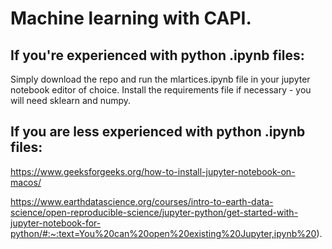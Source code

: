 # Machine learning with CAPI.

 ## If you're experienced with python .ipynb files:

 Simply download the repo and run the mlartices.ipynb file in your jupyter notebook editor of choice. Install the requirements file if necessary - you will need sklearn and numpy.
 
 ## If you are less experienced with python .ipynb files:
  
  https://www.geeksforgeeks.org/how-to-install-jupyter-notebook-on-macos/
  
  https://www.earthdatascience.org/courses/intro-to-earth-data-science/open-reproducible-science/jupyter-python/get-started-with-jupyter-notebook-for-python/#:~:text=You%20can%20open%20existing%20Jupyter,ipynb%20).
  
